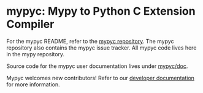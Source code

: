 mypyc: Mypy to Python C Extension Compiler
==========================================

For the mypyc README, refer to the [mypyc repository](https://github.com/mypyc/mypyc). The mypyc
repository also contains the mypyc issue tracker. All mypyc code lives
here in the mypy repository.

Source code for the mypyc user documentation lives under
[mypyc/doc](./doc).

Mypyc welcomes new contributors! Refer to our
[developer documentation](./doc/dev-intro.md) for more information.
